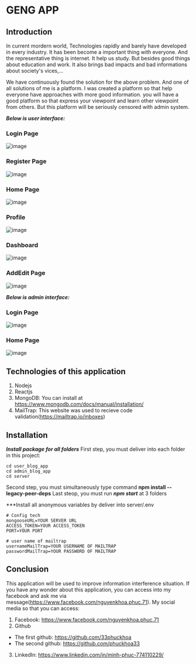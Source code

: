 # GENG APP
## Introduction 
In current mordern world, Technologies rapidly and barely have developed  in every industry. It has been become a important thing with everyone. And the representative thing is internet. It help us study. But besides good things about education and work. It also brings bad impacts and bad informations about society's vices,...

We have continuously found the solution for the above problem. And one of all solutions of me is a platform. I was created a platform so that help everyone have approaches with more good information. you will have a good platform so that express your viewpoint and learn other viewpoint from others. But this platform will be seriously censored with admin system.

***Below is user interface:***
### Login Page
![image](https://user-images.githubusercontent.com/91007037/215640571-f9f30e78-f1d3-451d-a0ac-be8b8b535b69.png)

### Register Page
![image](https://user-images.githubusercontent.com/91007037/215640638-92532708-030c-4ee6-9955-d1ad8826b375.png)

### Home Page
![image](https://user-images.githubusercontent.com/91007037/215640717-ccb18d74-28c0-4de3-a82c-16a2774a3b18.png)

### Profile 
![image](https://user-images.githubusercontent.com/91007037/215640928-5edb7f41-01cd-4aa5-9ea5-3df14cff2f64.png)


### Dashboard
![image](https://user-images.githubusercontent.com/91007037/215640993-a7758043-adf5-430d-b14c-052de370ecf6.png)
### AddEdit Page
![image](https://user-images.githubusercontent.com/91007037/215641042-25135fa7-2eed-4941-9ed7-03215f45effa.png)

***Below is admin interface:***
### Login Page
![image](https://user-images.githubusercontent.com/91007037/215640809-acc42c9f-a442-403d-89de-9caa2ddf7149.png)
### Home Page
![image](https://user-images.githubusercontent.com/91007037/215640860-da354e1b-ab16-4ced-8844-bb6191e5983e.png)



## Technologies of this application
1. Nodejs 
2. Reactjs
3. MongoDB: You can install at https://www.mongodb.com/docs/manual/installation/
4. MailTrap: This website was used to recieve code validation(https://mailtrap.io/inboxes)

## Installation 
***Install package for all folders***
First step, you must deliver into each folder in this project:
```
cd user_blog_app
cd admin_blog_app
cd server 
```
Second step, you must simultaneously type command **npm install --legacy-peer-deps**
Last steop, you must run ***npm start*** at 3 folders

***Install all anonymous variables by deliver into server/.env 
```
# Config tech
mongooseURL=YOUR SERVER URL
ACCESS_TOKEN=YOUR ACCESS_TOKEN
PORT=YOUR PORT

# user name of mailtrap
usernameMailTrap=YOUR USERNAME OF MAILTRAP
passwordMailTrap=YOUR PASSWORD OF MAILTRAP
```
## Conclusion 
This application will be used to improve information interference situation. If you have any wonder about this application, you can access into my facebook and ask me via message(https://www.facebook.com/nguyenkhoa.phuc.71).
My social media so that you can access: 
1. Facebook: https://www.facebook.com/nguyenkhoa.phuc.71
2. Github
* The first github: https://github.com/33phuckhoa
* The second github: https://github.com/phuckhoa33
3. LinkedIn: https://www.linkedin.com/in/minh-phuc-774110229/
